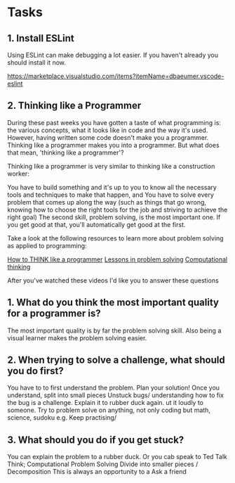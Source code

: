 # Tasks

## 1. Install ESLint

Using ESLint can make debugging a lot easier. If you haven't already you should install it now.

https://marketplace.visualstudio.com/items?itemName=dbaeumer.vscode-eslint

## 2. Thinking like a Programmer

During these past weeks you have gotten a taste of what programming is: the various concepts, what it looks like in code and the way it's used. However, having written some code doesn't make you a programmer. Thinking like a programmer makes you into a programmer. But what does that mean, 'thinking like a programmer'?

Thinking like a programmer is very similar to thinking like a construction worker:

You have to build something and it's up to you to know all the necessary tools and techniques to make that happen, and
You have to solve every problem that comes up along the way (such as things that go wrong, knowing how to choose the right tools for the job and striving to achieve the right goal)
The second skill, problem solving, is the most important one. If you get good at that, you'll automatically get good at the first.

Take a look at the following resources to learn more about problem solving as applied to programming:

[How to THINK like a programmer](https://www.youtube.com/watch?v=NNazO2tMHno)
[Lessons in problem solving](https://www.freecodecamp.org/news/how-to-think-like-a-programmer-lessons-in-problem-solving-d1d8bf1de7d2/)
[Computational thinking](https://www.youtube.com/watch?v=qbnTZCj0ugI)

After you've watched these videos I'd like you to answer these questions

## 1. What do you think the most important quality for a programmer is?
The most important quality is by far the problem solving skill. 
Also being a visual learner makes the problem solving easier. 

<!-- Write your answer here -->

## 2. When trying to solve a challenge, what should you do first?
You have to to first understand the problem.
Plan your solution!
Once you understand, split into small pieces 
Unstuck bugs/ understanding how to fix the bug is a challenge. Explain it to rubber duck again. ut it loudly to someone.
Try to problem solve on anything, not only coding but math, science, sudoku e.g.
Keep practising/ 
<!-- Write your answer here -->

## 3. What should you do if you get stuck?

You can explain the problem to a rubber duck. Or you cab speak to Ted Talk
Think; Computational Problem Solving
Divide into smaller pieces / Decomposition
This is always an opportunity to a Ask a friend

<!-- Write your answer here -->
